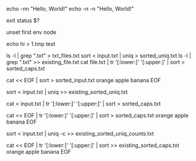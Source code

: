 echo -nn "Hello, World!"
echo -n -n "Hello, World!"

exit status
$?

unset first env node

echo hi > 1.tmp test

ls -l | grep ".txt" > txt_files.txt
sort < input.txt | uniq > sorted_uniq.txt
ls -l | grep ".txt" >> existing_file.txt
cat file.txt | tr '[:lower:]' '[:upper:]' | sort > sorted_caps.txt

cat << EOF | sort > sorted_input.txt
orange
apple
banana
EOF

sort < input.txt | uniq >> existing_sorted_uniq.txt

cat < input.txt | tr '[:lower:]' '[:upper:]' | sort > sorted_caps.txt

cat << EOF | tr '[:lower:]' '[:upper:]' | sort > sorted_caps.txt
orange
apple
banana
EOF

sort < input.txt | uniq -c >> existing_sorted_uniq_counts.txt

cat << EOF | tr '[:lower:]' '[:upper:]' | sort >> existing_sorted_caps.txt
orange
apple
banana
EOF
